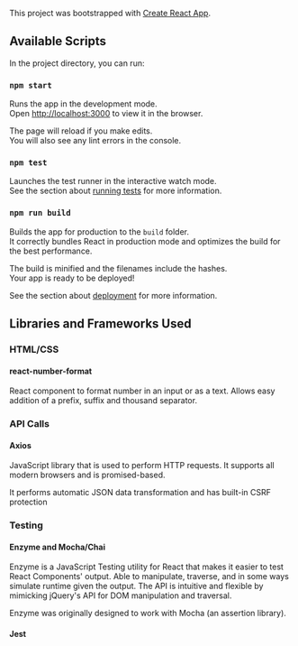 This project was bootstrapped with [Create React App](https://github.com/facebook/create-react-app).

## Available Scripts

In the project directory, you can run:

### `npm start`

Runs the app in the development mode.<br />
Open [http://localhost:3000](http://localhost:3000) to view it in the browser.

The page will reload if you make edits.<br />
You will also see any lint errors in the console.

### `npm test`

Launches the test runner in the interactive watch mode.<br />
See the section about [running tests](https://facebook.github.io/create-react-app/docs/running-tests) for more information.

### `npm run build`

Builds the app for production to the `build` folder.<br />
It correctly bundles React in production mode and optimizes the build for the best performance.

The build is minified and the filenames include the hashes.<br />
Your app is ready to be deployed!

See the section about [deployment](https://facebook.github.io/create-react-app/docs/deployment) for more information.

## Libraries and Frameworks Used

### HTML/CSS

#### react-number-format

React component to format number in an input or as a text. Allows easy addition of a prefix, suffix and thousand separator.

### API Calls

#### Axios

JavaScript library that is used to perform HTTP requests. It supports all modern browsers and is promised-based.

It performs automatic JSON data transformation and has built-in CSRF protection

### Testing

#### Enzyme and Mocha/Chai

Enzyme is a JavaScript Testing utility for React that makes it easier to test React Components' output. Able to manipulate, traverse, and in some ways simulate runtime given the output. The API is intuitive and flexible by mimicking jQuery's API for DOM manipulation and traversal.

Enzyme was originally designed to work with Mocha (an assertion library).

#### Jest
